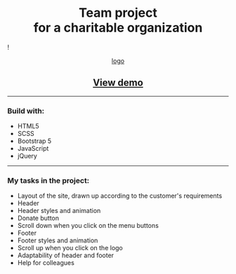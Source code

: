 # <center> Team project </center> <center> for a charitable organization </center>

!<center>[logo](https://github.com/ssstvch/charity_organization/blob/main/dist/assets/images/logo_for_readme.png)</center>

## <center> [View demo](https://ssstvch.github.io/charity_organization/) </center>

---

### Build with:

- HTML5
- SCSS
- Bootstrap 5
- JavaScript
- jQuery

---

### My tasks in the project:

- Layout of the site, drawn up according to the customer's requirements
- Header
- Header styles and animation
- Donate button
- Scroll down when you click on the menu buttons
- Footer
- Footer styles and animation
- Scroll up when you click on the logo
- Adaptability of header and footer
- Help for colleagues
